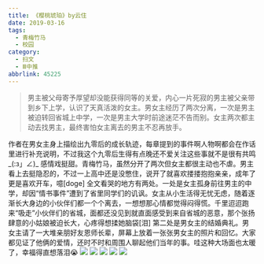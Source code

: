 ```yaml
---
title: 《樱桃琥珀》by云住
date: 2019-03-16
tags:
  - 青梅竹马
  - 校园
category:
  - 扫文
  - Ⅲ中推
abbrlink: 45225
---
```

<meta name="referrer" content="no-referrer" />

> 男主被父母寄予厚望却没能获得同等的关爱，内心一片死寂的男主被父亲带到乡下上学，认识了天真活泼的女主。男女主经历了两次分离，一次是男主被迫转回省城上中学，一次是男主大学时前途迷茫不告而别。女主两次都主动去找男主，最终害怕女主离去的男主不忍再放手。

<!-- more -->

作者在男女主身上描绘出九零后的成长轨迹，每章提到的事件啊人物啊都会在作话里进行补充说明，不过我这个九零后生得有点晚还不爱关注这些事就不是很有共鸣_(:з」∠)_
感情戏挺甜。青梅竹马，虽然分开了两次但女主都很主动也不虐。男主看上去挺隐忍的，不过一上高中还是没憋住，说开了就喜欢搂搂抱抱亲亲，成年了更是喜欢开车，噫[doge]
全文看哭的地方有两处。一处是女主孤身前往男主的中学，却因“情书事件”遭到了省里同学们的讥讽。女主从小生活得无忧无虑，随着逐渐长大身边的小伙伴们都一个个离去，一想想那心情都觉得闷得慌。千里迢迢跑来“吸走”小伙伴们的省城，面都还没见到就直面感受到来自省城的恶意，那个张扬肆意的小姑娘被迫长大，心疼得想揉她脑袋[泪]
第二处是男女主的结婚典礼。男女主请了一大堆亲朋好友恩师长辈，屏幕上放着一张张男女主的照片和回忆。大家都见证了他俩的爱情，还时不时和周围人聊起他们当年的事。哇这种大场面也太暖了，幸福得直想落泪😭
![](https://wx3.sinaimg.cn/mw690/0069kFhhgy1g14mwr1caej30yi1pcqv5.jpg)
![](https://wx1.sinaimg.cn/mw690/0069kFhhgy1g14mwt7qzcj30yi1pcqv5.jpg)
![](https://wx1.sinaimg.cn/mw690/0069kFhhgy1g14mwvekesj30yi1pcqv5.jpg)
![](https://wx2.sinaimg.cn/mw690/0069kFhhgy1g14mwxtbfrj30yi1pcqv5.jpg)
![](https://wx3.sinaimg.cn/mw690/0069kFhhgy1g14mwotptgj30yi1pcqv5.jpg)